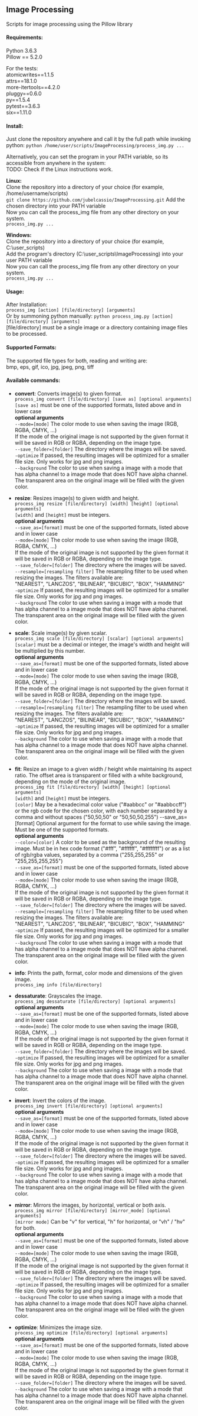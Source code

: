 
## Image Processing

Scripts for image processing using the Pillow library  

#### Requirements:  
Python 3.6.3  
Pillow == 5.2.0  

For the tests:  
atomicwrites==1.1.5  
attrs==18.1.0  
more-itertools==4.2.0  
pluggy==0.6.0  
py==1.5.4  
pytest==3.6.3  
six==1.11.0  


#### Install:
Just clone the repository anywhere and call it by the full path while invoking python:
` python /home/user/scripts/ImageProcessing/process_img.py ... `

Alternatively, you can set the program in your PATH variable, so its accessible from anywhere in the system:  
TODO: Check if the Linux instructions work.  

**Linux:**  
Clone the repository into a directory of your choice (for example, /home/username/scripts)  
` git clone https://github.com/jubelcassio/ImageProcessing.git `
Add the chosen directory into your PATH variable  
Now you can call the process_img file from any other directory on your system.  
`process_img.py ...`

**Windows:**  
Clone the repository into a directory of your choice (for example, C:\user_scripts\)  
Add the program's directory (C:\user_scripts\ImageProcessing) into your user PATH variable  
Now you can call the process_img file from any other directory on your system.  
`process_img.py ...`


#### Usage:

After Installation:  
` process_img [action] [file/directory] [arguments] `  
Or by summoning python manually:
`python process_img.py [action] [file/directory] [arguments] `  
\[file/directory] must be a single image or a directory containing image files to be processed.


#### Supported Formats:
The supported file types for both, reading and writing are:  
bmp, eps, gif, ico, jpg, jpeg, png, tiff


#### Available commands:
* **convert**: Converts image(s) to given format.  
`process_img convert [file/directory] [save as] [optional arguments]`  
`[save as]` must be one of the supported formats, listed above and in lower case  
**optional arguments**  
`--mode=[mode]` The color mode to use when saving the image (RGB, RGBA, CMYK, ...)  
If the mode of the original image is not supported by the given format it will be saved in RGB or RGBA, depending on the image type.  
`--save_folder=[folder]` The directory where the images will be saved.  
`-optimize` If passed, the resulting images will be optimized for a smaller file size. Only works for jpg and png images.  
`--background` The color to use when saving a image with a mode that has alpha channel to a image mode that does NOT have alpha channel. The transparent area on the original image will be filled with the given color.  

* **resize**: Resizes image(s) to given width and height.  
`process_img resize [file/directory] [width] [height] [optional arguments]`  
`[width]` and `[height]` must be integers.  
**optional arguments**  
`--save_as=[format]` must be one of the supported formats, listed above and in lower case  
`--mode=[mode]` The color mode to use when saving the image (RGB, RGBA, CMYK, ...)  
If the mode of the original image is not supported by the given format it will be saved in RGB or RGBA, depending on the image type.  
`--save_folder=[folder]` The directory where the images will be saved.  
`--resample=[resampling filter]` The resampling filter to be used when resizing the images. The filters available are:  
"NEAREST", "LANCZOS", "BILINEAR", "BICUBIC", "BOX", "HAMMING"  
`-optimize` If passed, the resulting images will be optimized for a smaller file size. Only works for jpg and png images.   
`--background` The color to use when saving a image with a mode that has alpha channel to a image mode that does NOT have alpha channel. The transparent area on the original image will be filled with the given color.  


* **scale**: Scale image(s) by given scalar.  
`process_img scale [file/directory] [scalar] [optional arguments]`  
`[scalar]` must be a decimal or integer, the image's width and height will be multiplied by this number.  
**optional arguments**  
`--save_as=[format]` must be one of the supported formats, listed above and in lower case  
`--mode=[mode]` The color mode to use when saving the image (RGB, RGBA, CMYK, ...)  
If the mode of the original image is not supported by the given format it will be saved in RGB or RGBA, depending on the image type.  
`--save_folder=[folder]` The directory where the images will be saved.  
`--resample=[resampling filter]` The resampling filter to be used when resizing the images. The filters available are:  
"NEAREST", "LANCZOS", "BILINEAR", "BICUBIC", "BOX", "HAMMING"  
`-optimize` If passed, the resulting images will be optimized for a smaller file size. Only works for jpg and png images.  
`--background` The color to use when saving a image with a mode that has alpha channel to a image mode that does NOT have alpha channel. The transparent area on the original image will be filled with the given color.  


* **fit**: Resize an image to a given width / height while maintaining its aspect ratio. The offset area is transparent or filled with a white background, depending on the mode of the original image.  
`process_img fit [file/directory] [width] [height] [optional arguments]`  
`[width]` and `[height]` must be integers.  
`[color]` May be a hexadecimal color value ("#aabbcc" or "#aabbccff") or the rgb code for the chosen color, with each number separated by a comma and without spaces ("50,50,50" or "50,50,50,255")
--save_as=\[format] Optional argument for the format to use while saving the image. Must be one of the supported formats.  
**optional arguments**  
`--color=[color]` A color to be used as the background of the resulting image. Must be in hex code format ("#fff", "#ffffff", "#ffffffff") or as a list of rgb/rgba values, separated by a comma ("255,255,255" or "255,255,255,255")  
`--save_as=[format]` must be one of the supported formats, listed above and in lower case  
`--mode=[mode]` The color mode to use when saving the image (RGB, RGBA, CMYK, ...)  
If the mode of the original image is not supported by the given format it will be saved in RGB or RGBA, depending on the image type.  
`--save_folder=[folder]` The directory where the images will be saved.  
`--resample=[resampling filter]` The resampling filter to be used when resizing the images. The filters available are:  
"NEAREST", "LANCZOS", "BILINEAR", "BICUBIC", "BOX", "HAMMING"  
`-optimize` If passed, the resulting images will be optimized for a smaller file size. Only works for jpg and png images.  
`--background` The color to use when saving a image with a mode that has alpha channel to a image mode that does NOT have alpha channel. The transparent area on the original image will be filled with the given color.  


* **info**: Prints the path, format, color mode and dimensions of the given image.  
`process_img info [file/directory]`


* **dessaturate**: Grayscales the image.  
`process_img dessaturate [file/directory] [optional arguments]`  
**optional arguments**  
`--save_as=[format]` must be one of the supported formats, listed above and in lower case  
`--mode=[mode]` The color mode to use when saving the image (RGB, RGBA, CMYK, ...)  
If the mode of the original image is not supported by the given format it will be saved in RGB or RGBA, depending on the image type.  
`--save_folder=[folder]` The directory where the images will be saved.  
`-optimize` If passed, the resulting images will be optimized for a smaller file size. Only works for jpg and png images.  
`--background` The color to use when saving a image with a mode that has alpha channel to a image mode that does NOT have alpha channel. The transparent area on the original image will be filled with the given color.  


* **invert**: Invert the colors of the image.  
`process_img invert [file/directory] [optional arguments]`  
**optional arguments**  
`--save_as=[format]` must be one of the supported formats, listed above and in lower case  
`--mode=[mode]` The color mode to use when saving the image (RGB, RGBA, CMYK, ...)  
If the mode of the original image is not supported by the given format it will be saved in RGB or RGBA, depending on the image type.  
`--save_folder=[folder]` The directory where the images will be saved.  
`-optimize` If passed, the resulting images will be optimized for a smaller file size. Only works for jpg and png images.  
`--background` The color to use when saving a image with a mode that has alpha channel to a image mode that does NOT have alpha channel. The transparent area on the original image will be filled with the given color.  


* **mirror**: Mirrors the images, by horizontal, vertical or both axis.  
`process_img mirror [file/directory] [mirror_mode] [optional arguments]`  
`[mirror mode]` Can be "v" for vertical, "h" for horizontal, or "vh" / "hv" for both.  
**optional arguments**  
`--save_as=[format]` must be one of the supported formats, listed above and in lower case  
`--mode=[mode]` The color mode to use when saving the image (RGB, RGBA, CMYK, ...)  
If the mode of the original image is not supported by the given format it will be saved in RGB or RGBA, depending on the image type.  
`--save_folder=[folder]` The directory where the images will be saved.  
`-optimize` If passed, the resulting images will be optimized for a smaller file size. Only works for jpg and png images.  
`--background` The color to use when saving a image with a mode that has alpha channel to a image mode that does NOT have alpha channel. The transparent area on the original image will be filled with the given color.  


* **optimize**: Minimizes the image size.  
`process_img optimize [file/directory] [optional arguments]`  
**optional arguments**  
`--save_as=[format]` must be one of the supported formats, listed above and in lower case  
`--mode=[mode]` The color mode to use when saving the image (RGB, RGBA, CMYK, ...)  
If the mode of the original image is not supported by the given format it will be saved in RGB or RGBA, depending on the image type.  
`--save_folder=[folder]` The directory where the images will be saved.  
`--background` The color to use when saving a image with a mode that has alpha channel to a image mode that does NOT have alpha channel. The transparent area on the original image will be filled with the given color.  
